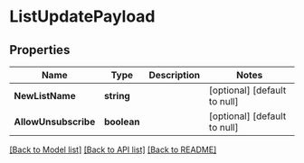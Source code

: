 # ListUpdatePayload

## Properties
Name | Type | Description | Notes
------------ | ------------- | ------------- | -------------
**NewListName** | **string** |  | [optional] [default to null]
**AllowUnsubscribe** | **boolean** |  | [optional] [default to null]

[[Back to Model list]](../README.md#documentation-for-models) [[Back to API list]](../README.md#documentation-for-api-endpoints) [[Back to README]](../README.md)


